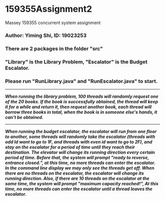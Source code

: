 # 159355Assignment2
 Massey 159355 concurrent system assignment
### Author: Yiming Shi, ID: 19023253
### There are 2 packages in the folder "src"
### "Library" is the Library Problem, "Escalator" is the Budget Escalator.
### Please run "RunLibrary.java" and "RunEscalator.java" to start.
***
***When running the library problem, 100 threads will randomly request one of the 20 books. If the book is successfully obtained, the thread will keep it for a while and return it, then request another book, each thread will borrow three books in total, when the book is in someone else's hands, it can't be obtained.***
***
***When running the budget escalator, the escalator will run from one floor to another, some threads will randomly take the escalator (threads with odd Id want to go to 1F, and threads with even id want to go to 2F), and stay on the escalator for a period of time until they reach their destination. The elevator will change its running direction every certain period of time. Before that, the system will prompt "ready to reverse, entrance closed.", at this time, no more threads can enter the escalator. In the command line display we may only see the threads get off. When there are no threads on the escalator, the escalator will change its running direction. Also, if there are 10 threads on the escalator at the same time, the system will prompt "maximum capacity reached!", At this time, no more threads can enter the escalator until a thread leaves the escalator.***
